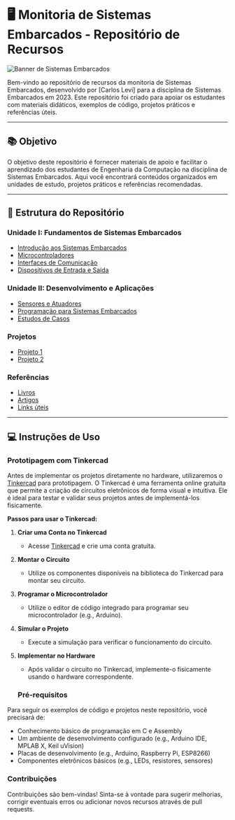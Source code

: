 # 🖥️ Monitoria de Sistemas Embarcados - Repositório de Recursos

![Banner de Sistemas Embarcados](https://embarcados.com.br/wp-content/uploads/2021/11/artigo_plataformas-850x510.png.webp)

Bem-vindo ao repositório de recursos da monitoria de Sistemas Embarcados, desenvolvido por [Carlos Levi] para a disciplina de Sistemas Embarcados em 2023. Este repositório foi criado para apoiar os estudantes com materiais didáticos, exemplos de código, projetos práticos e referências úteis.

---

## 📚 Objetivo

O objetivo deste repositório é fornecer materiais de apoio e facilitar o aprendizado dos estudantes de Engenharia da Computação na disciplina de Sistemas Embarcados. Aqui você encontrará conteúdos organizados em unidades de estudo, projetos práticos e referências recomendadas.

---

## 📂 Estrutura do Repositório

### **Unidade I: Fundamentos de Sistemas Embarcados**
  - [Introdução aos Sistemas Embarcados](./Unidade_I/Introducao_aos_Sistemas_Embarcados/README.md)
  - [Microcontroladores](./Unidade_I/Microcontroladores/README.md)
  - [Interfaces de Comunicação](./Unidade_I/Interfaces_de_Comunicacao/README.md)
  - [Dispositivos de Entrada e Saída](./Unidade_I/Dispositivos_de_Entrada_e_Saida/README.md)

### **Unidade II: Desenvolvimento e Aplicações**
  - [Sensores e Atuadores](./Unidade_II/Sensores_e_Atuadores/README.md)
  - [Programação para Sistemas Embarcados](./Unidade_II/Programacao_para_Sistemas_Embarcados/README.md)
  - [Estudos de Casos](./Unidade_II/Estudos_de_Casos/README.md)

### **Projetos**
  - [Projeto 1](./Projetos/contador_display/README.md)
  - [Projeto 2](./Projetos/Projeto2/README.md)

### **Referências**
  - [Livros](./Referencias/Livros.md)
  - [Artigos](./Referencias/Artigos.md)
  - [Links úteis](./Referencias/Links.md)

---

## 💻 Instruções de Uso

### Prototipagem com Tinkercad

Antes de implementar os projetos diretamente no hardware, utilizaremos o [Tinkercad](https://www.tinkercad.com/) para prototipagem. O Tinkercad é uma ferramenta online gratuita que permite a criação de circuitos eletrônicos de forma visual e intuitiva. Ele é ideal para testar e validar seus projetos antes de implementá-los fisicamente.

**Passos para usar o Tinkercad:**
1. **Criar uma Conta no Tinkercad**
   - Acesse [Tinkercad](https://www.tinkercad.com/) e crie uma conta gratuita.
2. **Montar o Circuito**
   - Utilize os componentes disponíveis na biblioteca do Tinkercad para montar seu circuito.
3. **Programar o Microcontrolador**
   - Utilize o editor de código integrado para programar seu microcontrolador (e.g., Arduino).
4. **Simular o Projeto**
   - Execute a simulação para verificar o funcionamento do circuito.
5. **Implementar no Hardware**
   - Após validar o circuito no Tinkercad, implemente-o fisicamente usando o hardware correspondente.

   ### Pré-requisitos
Para seguir os exemplos de código e projetos neste repositório, você precisará de:

- Conhecimento básico de programação em C e Assembly
- Um ambiente de desenvolvimento configurado (e.g., Arduino IDE, MPLAB X, Keil uVision)
- Placas de desenvolvimento (e.g., Arduino, Raspberry Pi, ESP8266)
- Componentes eletrônicos básicos (e.g., LEDs, resistores, sensores)

### Contribuições

Contribuições são bem-vindas! Sinta-se à vontade para sugerir melhorias, corrigir eventuais erros ou adicionar novos recursos através de pull requests.